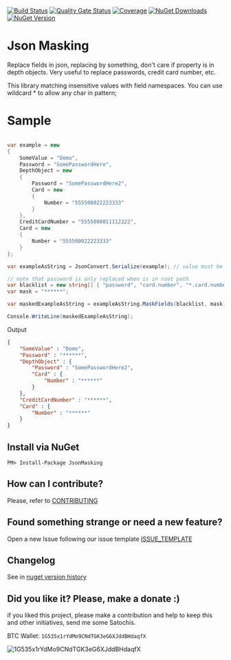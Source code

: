 [![Build Status](https://barradas.visualstudio.com/Contributions/_apis/build/status/NugetPackage/JsonMasking?branchName=master)](https://barradas.visualstudio.com/Contributions/_build/latest?definitionId=1&branchName=master)
[![Quality Gate Status](https://sonarcloud.io/api/project_badges/measure?project=ThiagoBarradas_jsonmasking&metric=alert_status)](https://sonarcloud.io/dashboard?id=ThiagoBarradas_jsonmasking)
[![Coverage](https://sonarcloud.io/api/project_badges/measure?project=ThiagoBarradas_jsonmasking&metric=coverage)](https://sonarcloud.io/dashboard?id=ThiagoBarradas_jsonmasking)
[![NuGet Downloads](https://img.shields.io/nuget/dt/JsonMasking.svg)](https://www.nuget.org/packages/JsonMasking/)
[![NuGet Version](https://img.shields.io/nuget/v/JsonMasking.svg)](https://www.nuget.org/packages/JsonMasking/)

# Json Masking 

Replace fields in json, replacing by something, don't care if property is in depth objects. Very useful to replace passwords, credit card number, etc.

This library matching insensitive values with field namespaces. You can use wildcard * to allow any char in pattern;

# Sample

```c#

var example = new 
{
	SomeValue = "Demo",
	Password = "SomePasswordHere",
	DepthObject = new 
	{
		Password = "SomePasswordHere2",
		Card = new 
		{
			Number = "555500022223333"
		}
	},
	CreditCardNumber = "5555000011112222",
	Card = new 
	{
		Number = "555500022223333"
	}
};

var exampleAsString = JsonConvert.Serialize(example); // value must be a json string to masked

// note that password is only replaced when is in root path
var blacklist = new string[] { "password", "card.number", "*.card.number" "creditcardnumber" };
var mask = "******";

var maskedExampleAsString = exampleAsString.MaskFields(blacklist, mask);

Console.WriteLine(maskedExampleAsString);

```

Output
```json
{
	"SomeValue" : "Demo",
	"Password" : "******",
	"DepthObject" : {
		"Password" : "SomePasswordHere2",
		"Card" : {
			"Number" : "******"
		}
	},
	"CreditCardNumber" : "******",
	"Card" : {
		"Number" : "******"
	}
}
```

## Install via NuGet

```
PM> Install-Package JsonMasking
```

## How can I contribute?
Please, refer to [CONTRIBUTING](.github/CONTRIBUTING.md)

## Found something strange or need a new feature?
Open a new Issue following our issue template [ISSUE_TEMPLATE](.github/ISSUE_TEMPLATE.md)

## Changelog
See in [nuget version history](https://www.nuget.org/packages/JsonMasking)

## Did you like it? Please, make a donate :)

if you liked this project, please make a contribution and help to keep this and other initiatives, send me some Satochis.

BTC Wallet: `1G535x1rYdMo9CNdTGK3eG6XJddBHdaqfX`

![1G535x1rYdMo9CNdTGK3eG6XJddBHdaqfX](https://i.imgur.com/mN7ueoE.png)
